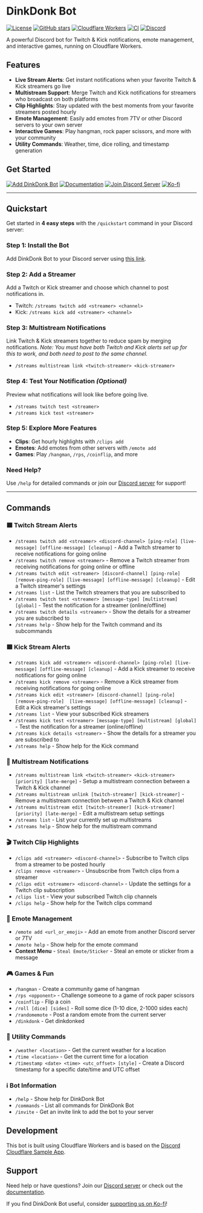 # DinkDonk Bot
[![License](https://img.shields.io/github/license/svglol/dinkdonkbot)](LICENSE)
[![GitHub stars](https://img.shields.io/github/stars/svglol/dinkdonkbot?style=social)](https://github.com/svglol/dinkdonkbot/stargazers)
[![Cloudflare Workers](https://img.shields.io/badge/Cloudflare-Workers-F68212?logo=cloudflare)](https://workers.cloudflare.com)
[![CI](https://github.com/svglol/dinkdonkbot/actions/workflows/ci.yml/badge.svg)](https://github.com/svglol/dinkdonkbot/actions/workflows/ci.yml)
[![Discord](https://img.shields.io/badge/Join-Discord-5865F2?style=flat&logo=discord&logoColor=white)](https://discord.gg/NuY7Tnrb6F)

A powerful Discord bot for Twitch & Kick notifications, emote management, and interactive games, running on Cloudflare Workers.

## Features
- **Live Stream Alerts**: Get instant notifications when your favorite Twitch & Kick streamers go live
- **Multistream Support**: Merge Twitch and Kick notifications for streamers who broadcast on both platforms
- **Clip Highlights**: Stay updated with the best moments from your favorite streamers posted hourly
- **Emote Management**: Easily add emotes from 7TV or other Discord servers to your own server
- **Interactive Games**: Play hangman, rock paper scissors, and more with your community
- **Utility Commands**: Weather, time, dice rolling, and timestamp generation

## Get Started
[![Add DinkDonk Bot](https://img.shields.io/badge/Add%20to-Discord-5865F2?style=for-the-badge&logo=discord&logoColor=white)](https://discord.com/application-directory/1227866873220173824)
[![Documentation](https://img.shields.io/badge/Read-Documentation-blue?style=for-the-badge&logo=gitbook&logoColor=white)](https://svglol.github.io/dinkdonkbot/)
[![Join Discord Server](https://img.shields.io/badge/Join%20Discord-Server-5865F2?style=for-the-badge&logo=discord&logoColor=white)](https://discord.gg/NuY7Tnrb6F)
[![Ko-fi](https://img.shields.io/badge/Support%20us-fc4c58?style=for-the-badge&logo=ko-fi&logoColor=white)](https://ko-fi.com/svglol)

---

## Quickstart
Get started in **4 easy steps** with the `/quickstart` command in your Discord server:

### Step 1: Install the Bot
Add DinkDonk Bot to your Discord server using [this link](https://discord.com/application-directory/1227866873220173824).

### Step 2: Add a Streamer
Add a Twitch or Kick streamer and choose which channel to post notifications in.
- Twitch: `/streams twitch add <streamer> <channel>`
- Kick: `/streams kick add <streamer> <channel>`

### Step 3: Multistream Notifications
Link Twitch & Kick streamers together to reduce spam by merging notifications.
*Note: You must have both Twitch and Kick alerts set up for this to work, and both need to post to the same channel.*
- `/streams multistream link <twitch-streamer> <kick-streamer>`

### Step 4: Test Your Notification *(Optional)*
Preview what notifications will look like before going live.
- `/streams twitch test <streamer>`
- `/streams kick test <streamer>`

### Step 5: Explore More Features
- **Clips**: Get hourly highlights with `/clips add`
- **Emotes**: Add emotes from other servers with `/emote add`
- **Games**: Play `/hangman`, `/rps`, `/coinflip`, and more

### Need Help?
Use `/help` for detailed commands or join our [Discord server](https://discord.gg/NuY7Tnrb6F) for support!

---

## Commands

### 🟪 Twitch Stream Alerts
- `/streams twitch add <streamer> <discord-channel> [ping-role] [live-message] [offline-message] [cleanup]` - Add a Twitch streamer to receive notifications for going online
- `/streams twitch remove <streamer>` - Remove a Twitch streamer from receiving notifications for going online or offline
- `/streams twitch edit <streamer> [discord-channel] [ping-role] [remove-ping-role] [live-message] [offline-message] [cleanup]` - Edit a Twitch streamer's settings
- `/streams list` - List the Twitch streamers that you are subscribed to
- `/streams twitch test <streamer> [message-type] [multistream] [global]` - Test the notification for a streamer (online/offline)
- `/streams twitch details <streamer>` - Show the details for a streamer you are subscribed to
- `/streams help` - Show help for the Twitch command and its subcommands

### 🟩 Kick Stream Alerts
- `/streams kick add <streamer> <discord-channel> [ping-role] [live-message] [offline-message] [cleanup]` - Add a Kick streamer to receive notifications for going online
- `/streams kick remove <streamer>` - Remove a Kick streamer from receiving notifications for going online
- `/streams kick edit <streamer> [discord-channel] [ping-role] [remove-ping-role]  [live-message] [offline-message] [cleanup]` - Edit a Kick streamer's settings
- `/streams list` - View your subscribed Kick streamers
- `/streams kick test <streamer> [message-type] [multistream] [global]` - Test the notification for a streamer (online/offline)
- `/streams kick details <streamer>` - Show the details for a streamer you are subscribed to
- `/streams help` - Show help for the Kick command

### 🔗 Multistream Notifications
- `/streams multistream link <twitch-streamer> <kick-streamer> [priority] [late-merge]` - Setup a multistream connection between a Twitch & Kick channel
- `/streams multistream unlink [twitch-streamer] [kick-streamer]` - Remove a multistream connection between a Twitch & Kick channel
- `/streams multistream edit [twitch-streamer] [kick-streamer] [priority] [late-merge]` - Edit a multistream setup settings
- `/streams list` - List your currently set up multistreams
- `/streams help` - Show help for the multistream command

### 🎬 Twitch Clip Highlights
- `/clips add <streamer> <discord-channel>` - Subscribe to Twitch clips from a streamer to be posted hourly
- `/clips remove <streamer>` - Unsubscribe from Twitch clips from a streamer
- `/clips edit <streamer> <discord-channel>` - Update the settings for a Twitch clip subscription
- `/clips list` - View your subscribed Twitch clip channels
- `/clips help` - Show help for the Twitch clips command

### 🥳 Emote Management
- `/emote add <url_or_emoji>` - Add an emote from another Discord server or 7TV
- `/emote help` - Show help for the emote command
- **Context Menu** - `Steal Emote/Sticker` - Steal an emote or sticker from a message

### 🎮 Games & Fun
- `/hangman` - Create a community game of hangman
- `/rps <opponent>` - Challenge someone to a game of rock paper scissors
- `/coinflip` - Flip a coin
- `/roll [dice] [sides]` - Roll some dice (1-10 dice, 2-1000 sides each)
- `/randomemote` - Post a random emote from the current server
- `/dinkdonk` - Get dinkdonked

### 🔧 Utility Commands
- `/weather <location>` - Get the current weather for a location
- `/time <location>` - Get the current time for a location
- `/timestamp <date> <time> <utc_offset> [style]` - Create a Discord timestamp for a specific date/time and UTC offset

### ℹ️ Bot Information
- `/help` - Show help for DinkDonk Bot
- `/commands` - List all commands for DinkDonk Bot
- `/invite` - Get an invite link to add the bot to your server

## Development
This bot is built using Cloudflare Workers and is based on the [Discord Cloudflare Sample App](https://github.com/discord/cloudflare-sample-app).

## Support
Need help or have questions? Join our [Discord server](https://discord.gg/NuY7Tnrb6F) or check out the [documentation](https://svglol.github.io/dinkdonkbot/).

If you find DinkDonk Bot useful, consider [supporting us on Ko-fi](https://ko-fi.com/svglol)!
